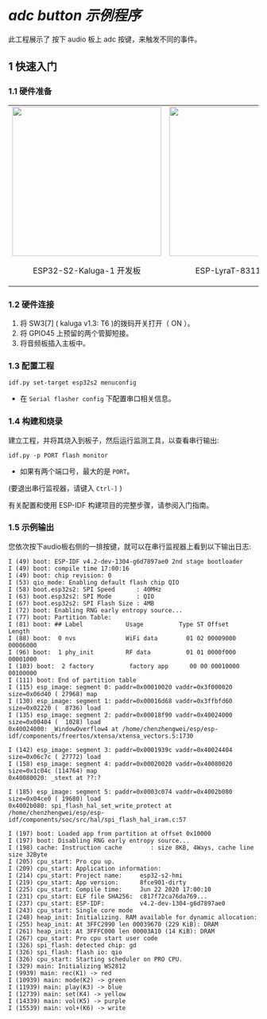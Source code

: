 # _adc button 示例程序_

此工程展示了 按下 audio 板上 adc 按键，来触发不同的事件。

## 1 快速入门

### 1.1 硬件准备

<table>
    <tr>
        <td ><img src="../../../docs/_static/esp32-s2-kaluga-1/ESP32-S2-Kaluga_V1.0_mainbody.png" width="300" ><p align=center>ESP32-S2-Kaluga-1 开发板</p></td>
        <td ><img src="../../../docs/_static/esp32-s2-kaluga-1/ESP-LyraT-8311A-V1.0.png" width="300"><p align=center>ESP-LyraT-8311A 音频板</p></td>
    </tr>
</table>

### 1.2 硬件连接

1. 将 SW3[7] ( kaluga v1.3: T6 )的拨码开关打开（ ON ）。
2. 将 GPIO45 上预留的两个管脚短接。
3. 将音频板插入主板中。

### 1.3 配置工程

```
idf.py set-target esp32s2 menuconfig
```

* 在 `Serial flasher config` 下配置串口相关信息。

### 1.4 构建和烧录

建立工程，并将其烧入到板子，然后运行监测工具，以查看串行输出:

```
idf.py -p PORT flash monitor
```

* 如果有两个端口号，最大的是 `PORT`。

(要退出串行监视器，请键入 ``Ctrl-]`` )

有关配置和使用 ESP-IDF 构建项目的完整步骤，请参阅入门指南。


### 1.5 示例输出


您依次按下audio板右侧的一排按键，就可以在串行监视器上看到以下输出日志:

```
I (49) boot: ESP-IDF v4.2-dev-1304-g6d7897ae0 2nd stage bootloader
I (49) boot: compile time 17:00:16
I (49) boot: chip revision: 0
I (53) qio_mode: Enabling default flash chip QIO
I (58) boot.esp32s2: SPI Speed      : 40MHz
I (63) boot.esp32s2: SPI Mode       : QIO
I (67) boot.esp32s2: SPI Flash Size : 4MB
I (72) boot: Enabling RNG early entropy source...
I (77) boot: Partition Table:
I (81) boot: ## Label            Usage          Type ST Offset   Length
I (88) boot:  0 nvs              WiFi data        01 02 00009000 00006000
I (96) boot:  1 phy_init         RF data          01 01 0000f000 00001000
I (103) boot:  2 factory          factory app      00 00 00010000 00100000
I (111) boot: End of partition table
I (115) esp_image: segment 0: paddr=0x00010020 vaddr=0x3f000020 size=0x06d40 ( 27968) map
I (130) esp_image: segment 1: paddr=0x00016d68 vaddr=0x3ffbfd60 size=0x02220 (  8736) load
I (135) esp_image: segment 2: paddr=0x00018f90 vaddr=0x40024000 size=0x00404 (  1028) load
0x40024000: _WindowOverflow4 at /home/chenzhengwei/esp/esp-idf/components/freertos/xtensa/xtensa_vectors.S:1730

I (142) esp_image: segment 3: paddr=0x0001939c vaddr=0x40024404 size=0x06c7c ( 27772) load
I (158) esp_image: segment 4: paddr=0x00020020 vaddr=0x40080020 size=0x1c04c (114764) map
0x40080020: _stext at ??:?

I (185) esp_image: segment 5: paddr=0x0003c074 vaddr=0x4002b080 size=0x04ce0 ( 19680) load
0x4002b080: spi_flash_hal_set_write_protect at /home/chenzhengwei/esp/esp-idf/components/soc/src/hal/spi_flash_hal_iram.c:57

I (197) boot: Loaded app from partition at offset 0x10000
I (197) boot: Disabling RNG early entropy source...
I (198) cache: Instruction cache        : size 8KB, 4Ways, cache line size 32Byte
I (205) cpu_start: Pro cpu up.
I (209) cpu_start: Application information:
I (214) cpu_start: Project name:     esp32-s2-hmi
I (219) cpu_start: App version:      8fce901-dirty
I (225) cpu_start: Compile time:     Jun 22 2020 17:00:10
I (231) cpu_start: ELF file SHA256:  c817f72ca76da769...
I (237) cpu_start: ESP-IDF:          v4.2-dev-1304-g6d7897ae0
I (243) cpu_start: Single core mode
I (248) heap_init: Initializing. RAM available for dynamic allocation:
I (255) heap_init: At 3FFC2990 len 00039670 (229 KiB): DRAM
I (261) heap_init: At 3FFFC000 len 00003A10 (14 KiB): DRAM
I (267) cpu_start: Pro cpu start user code
I (326) spi_flash: detected chip: gd
I (326) spi_flash: flash io: qio
I (326) cpu_start: Starting scheduler on PRO CPU.
I (329) main: Initializing WS2812
I (9939) main: rec(K1) -> red
I (10939) main: mode(K2) -> green
I (11939) main: play(K3) -> blue
I (12739) main: set(K4) -> yellow
I (14339) main: vol(K5) -> purple
I (15539) main: vol+(K6) -> write
```


